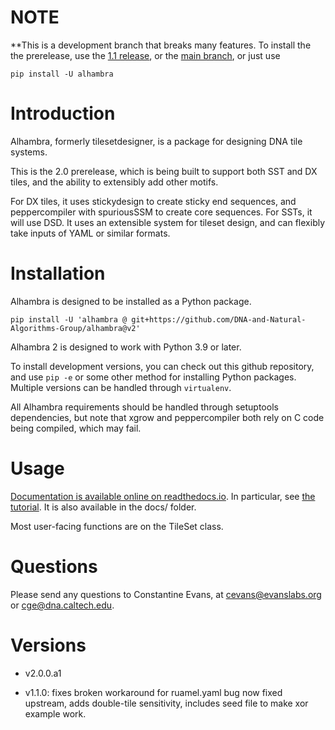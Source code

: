 # NOTE

**This is a development branch that breaks many features. To install the
the prerelease, use the [1.1 release](https://github.com/DNA-and-Natural-Algorithms-Group/alhambra/releases/tag/v1.1.0), or the [main branch](https://github.com/DNA-and-Natural-Algorithms-Group/alhambra/tree/main), or just use

```
pip install -U alhambra
```

# Introduction

Alhambra, formerly tilesetdesigner, is a package for designing DNA tile
systems.

This is the 2.0 prerelease, which is being built to support both SST and
DX tiles, and the ability to extensibly add other motifs.

For DX tiles, it uses stickydesign to create sticky end sequences, and
peppercompiler with spuriousSSM to create core sequences. For SSTs, it
will use DSD. It uses an extensible system for tileset design, and can
flexibly take inputs of YAML or similar formats.


# Installation

Alhambra is designed to be installed as a Python package.

```
pip install -U 'alhambra @ git+https://github.com/DNA-and-Natural-Algorithms-Group/alhambra@v2'
```

Alhambra 2 is designed to work with Python 3.9 or later.

To install development versions, you can check out this github repository, and
use `pip -e` or some other method for installing Python packages.  Multiple
versions can be handled through `virtualenv`.

All Alhambra requirements should be handled through setuptools dependencies, but
note that xgrow and peppercompiler both rely on C code being compiled, which may
fail.

# Usage

[Documentation is available online on readthedocs.io](https://alhambra.readthedocs.io/en/latest/).  In particular, see
[the tutorial](https://alhambra.readthedocs.io/en/latest/tutorial.html).  It is also available in the docs/ folder.

Most user-facing functions are on the TileSet class.

# Questions

Please send any questions to Constantine Evans, at cevans@evanslabs.org or cge@dna.caltech.edu.

# Versions

-   v2.0.0.a1

-   v1.1.0: fixes broken workaround for ruamel.yaml bug now fixed
    upstream, adds double-tile sensitivity, includes seed file to make
    xor example work.
